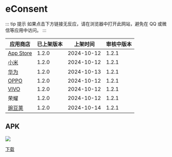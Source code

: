 # eConsent <Badge type="tip" text="1.2.1" />

::: tip 提示
如果点击下方链接无反应，请在浏览器中打开此网站，避免在 QQ 或微信等应用中访问。
:::

| 应用商店 | 已上架版本 | 上架时间 | 审核中版本 |
| --- | --- | --- | --- |
| [App Store](https://apps.apple.com/cn/app/clinflash-econsent/id6465209325) | 1.2.0 | 2024-10-12 | 1.2.1 |
| [小米](https://app.mi.com/details?id=com.clinflash.econsent) | 1.2.0 | 2024-10-12 | 1.2.1 |
| [华为](https://appgallery.huawei.com/app/C108502973) | 1.2.0 | 2024-10-13 | 1.2.1 |
| [OPPO](https://app.cdo.oppomobile.com/home/detail?app_id=31088119) | 1.2.0 | 2024-10-12 | 1.2.1 |
| [VIVO](https://h5coml.vivo.com.cn/h5coml/appdetail_h5/browser_v2/index.html?appId=3597424) | 1.2.0 | 2024-10-12 | 1.2.1 |
| 荣耀 | 1.2.0 | 2024-10-12 | 1.2.1 |
| [豌豆荚](https://www.wandoujia.com/apps/8426385) | 1.2.0 | 2024-10-14 | 1.2.1 |

## APK

![](https://api.qrserver.com/v1/create-qr-code/?data=https://ecoa-test.clinflash.net/dl/econsent-release.apk)

[下载](https://ecoa-test.clinflash.net/dl/econsent-release.apk)
